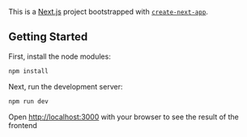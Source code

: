 This is a [Next.js](https://nextjs.org) project bootstrapped with [`create-next-app`](https://nextjs.org/docs/app/api-reference/cli/create-next-app).

## Getting Started

First, install the node modules:
```bash
npm install
```

Next, run the development server:
```bash
npm run dev
```

Open [http://localhost:3000](http://localhost:3000) with your browser to see the result of the frontend
